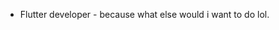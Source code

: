 - Flutter developer - because what else would i want to do lol.
<!---
olamide1738/olamide1738 is a ✨ special ✨ repository because its `README.md` (this file) appears on your GitHub profile.
You can click the Preview link to take a look at your changes.
--->
